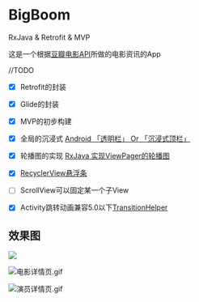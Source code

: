 # BigBoom
RxJava &amp; Retrofit &amp; MVP

这是一个根据[豆瓣电影API](https://developers.douban.com/wiki/?title=movie_v2)所做的电影资讯的App

//TODO
- [x] Retrofit的封装
- [x] Glide的封装
- [x] MVP的初步构建
- [x] 全局的沉浸式 [Android 「透明栏」 Or 「沉浸式顶栏」](http://www.jianshu.com/p/e1c937000343)
- [x] 轮播图的实现 [RxJava 实现ViewPager的轮播图](http://www.jianshu.com/p/cc88ab20f991)
- [x] [RecyclerView悬浮条](http://www.jianshu.com/p/fe69a53502ab)
- [ ] ScrollView可以固定某一个子View
- [x] Activity跳转动画兼容5.0以下[TransitionHelper](https://github.com/ImmortalZ/TransitionHelper)


## 效果图
![](http://upload-images.jianshu.io/upload_images/293077-4288a73c37fd16f4.png?imageMogr2/auto-orient/strip%7CimageView2/2/w/1240)

![电影详情页.gif](http://upload-images.jianshu.io/upload_images/293077-63ee09c2fa3fb7ab.gif?imageMogr2/auto-orient/strip)

![演员详情页.gif](http://upload-images.jianshu.io/upload_images/293077-8373c8c05ad02f8b.gif?imageMogr2/auto-orient/strip)
